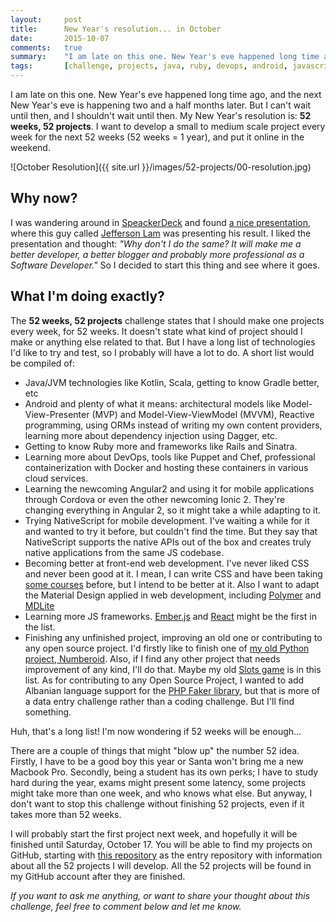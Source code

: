 ```yaml
---
layout:     post
title:      New Year's resolution... in October
date:       2015-10-07
comments:   true
summary:    "I am late on this one. New Year's eve happened long time ago, and the next New Year's eve is happening two and a half months later. But I can't wait until then, and I shouldn't wait until then. My New Year's resolution is: 52 weeks, 52 projects. I want to develop a small to medium scale project every week for the next 52 weeks (52 weeks = 1 year), and put it online in the weekend."
tags:       [challenge, projects, java, ruby, devops, android, javascript, python, open, source]
---
```


I am late on this one. New Year's eve happened long time ago, and the next New Year's eve is happening two and a half months later. But I can't wait until then, and I shouldn't wait until then. My New Year's resolution is: **52 weeks, 52 projects**. I want to develop a small to medium scale project every week for the next 52 weeks (52 weeks = 1 year), and put it online in the weekend.

![October Resolution]({{ site.url }}/images/52-projects/00-resolution.jpg)

## Why now?
I was wandering around in [SpeackerDeck](https://speakerdeck.com/) and found [a nice presentation](https://speakerdeck.com/jeffersonlam/reflections-from-52-weeks-52-projects), where this guy called [Jefferson Lam](http://jefferson.im/) was presenting his result. I liked the presentation and thought: _"Why don't I do the same? It will make me a better developer, a better blogger and probably more professional as a Software Developer."_ So I decided to start this thing and see where it goes. 

## What I'm doing exactly?
The **52 weeks, 52 projects** challenge states that I should make one projects every week, for 52 weeks. It doesn't state what kind of project should I make or anything else related to that. But I have a long list of technologies I'd like to try and test, so I probably will have a lot to do. A short list would be compiled of:

- Java/JVM technologies like Kotlin, Scala, getting to know Gradle better, etc
- Android and plenty of what it means: architectural models like Model-View-Presenter (MVP) and Model-View-ViewModel (MVVM), Reactive programming, using ORMs instead of writing my own content providers, learning more about dependency injection using Dagger, etc.
- Getting to know Ruby more and frameworks like Rails and Sinatra. 
- Learning more about DevOps, tools like Puppet and Chef, professional containerization with Docker and hosting these containers in various cloud services.
- Learning the newcoming Angular2 and using it for mobile applications through Cordova or even the other newcoming Ionic 2. They're changing everything in Angular 2, so it might take a while adapting to it.
- Trying NativeScript for mobile development. I've waiting a while for it and wanted to try it before, but couldn't find the time. But they say that NativeScript supports the native APIs out of the box and creates truly native applications from the same JS codebase.
- Becoming better at front-end web development. I've never liked CSS and never been good at it. I mean, I can write CSS and have been taking [some courses](https://aziflaj.github.io/my-first-website/) before, but I intend to be better at it. Also I want to adapt the Material Design applied in web development, including [Polymer](https://www.polymer-project.org/1.0/) and [MDLite](http://www.getmdl.io/)
- Learning more JS frameworks. [Ember.js](http://emberjs.com/) and [React](https://facebook.github.io/react/) might be the first in the list.
- Finishing any unfinished project, improving an old one or contributing to any open source project. I'd firstly like to finish one of [my old Python project, Numberoid](https://github.com/aziflaj/numberoid). Also, if I find any other project that needs improvement of any kind, I'll do that. Maybe my old [Slots game](https://github.com/aziflaj/slots) is in this list. As for contributing to any Open Source Project, I wanted to add Albanian language support for the [PHP Faker library](https://github.com/fzaninotto/Faker), but that is more of a data entry challenge rather than a coding challenge. But I'll find something.

Huh, that's a long list! I'm now wondering if 52 weeks will be enough...

There are a couple of things that might "blow up" the number 52 idea. Firstly, I have to be a good boy this year or Santa won't bring me a new Macbook Pro. Secondly, being a student has its own perks; I have to study hard during the year, exams might present some latency, some projects might take more than one week, and who knows what else. But anyway, I don't want to stop this challenge without finishing 52 projects, even if it takes more than 52 weeks.

I will probably start the first project next week, and hopefully it will be finished until Saturday, October 17. You will be able to find my projects on GitHub, starting with [this repository](https://github.com/aziflaj/52) as the entry repository with information about all the 52 projects I will develop. All the 52 projects will be found in my GitHub account after they are finished.

_If you want to ask me anything, or want to share your thought about this challenge, feel free to comment below and let me know._
